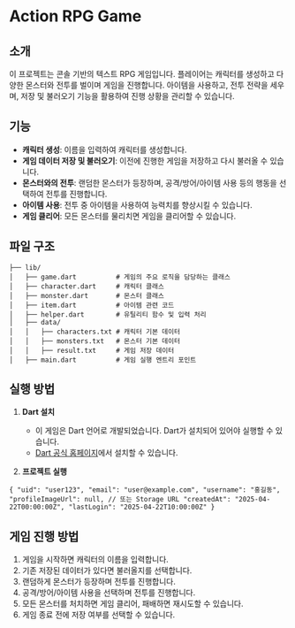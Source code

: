 # Action RPG Game

## 소개
이 프로젝트는 콘솔 기반의 텍스트 RPG 게임입니다. 플레이어는 캐릭터를 생성하고 다양한 몬스터와 전투를 벌이며 게임을 진행합니다. 아이템을 사용하고, 전투 전략을 세우며, 저장 및 불러오기 기능을 활용하여 진행 상황을 관리할 수 있습니다.

## 기능
- **캐릭터 생성**: 이름을 입력하여 캐릭터를 생성합니다.
- **게임 데이터 저장 및 불러오기**: 이전에 진행한 게임을 저장하고 다시 불러올 수 있습니다.
- **몬스터와의 전투**: 랜덤한 몬스터가 등장하며, 공격/방어/아이템 사용 등의 행동을 선택하여 전투를 진행합니다.
- **아이템 사용**: 전투 중 아이템을 사용하여 능력치를 향상시킬 수 있습니다.
- **게임 클리어**: 모든 몬스터를 물리치면 게임을 클리어할 수 있습니다.

## 파일 구조
```
├── lib/
│   ├── game.dart          # 게임의 주요 로직을 담당하는 클래스
│   ├── character.dart     # 캐릭터 클래스
│   ├── monster.dart       # 몬스터 클래스
│   ├── item.dart          # 아이템 관련 코드
│   ├── helper.dart        # 유틸리티 함수 및 입력 처리
│   ├── data/
│   │   ├── characters.txt # 캐릭터 기본 데이터
│   │   ├── monsters.txt   # 몬스터 기본 데이터
│   │   ├── result.txt     # 게임 저장 데이터
│   ├── main.dart          # 게임 실행 엔트리 포인트
```

## 실행 방법
1. **Dart 설치**
   - 이 게임은 Dart 언어로 개발되었습니다. Dart가 설치되어 있어야 실행할 수 있습니다.
   - [Dart 공식 홈페이지](https://dart.dev/get-dart)에서 설치할 수 있습니다.

2. **프로젝트 실행**
```
{ "uid": "user123", "email": "user@example.com", "username": "홍길동", "profileImageUrl": null, // 또는 Storage URL "createdAt": "2025-04-22T00:00:00Z", "lastLogin": "2025-04-22T10:00:00Z" }
```

## 게임 진행 방법
1. 게임을 시작하면 캐릭터의 이름을 입력합니다.
2. 기존 저장된 데이터가 있다면 불러올지를 선택합니다.
3. 랜덤하게 몬스터가 등장하며 전투를 진행합니다.
4. 공격/방어/아이템 사용을 선택하며 전투를 진행합니다.
5. 모든 몬스터를 처치하면 게임 클리어, 패배하면 재시도할 수 있습니다.
6. 게임 종료 전에 저장 여부를 선택할 수 있습니다.
